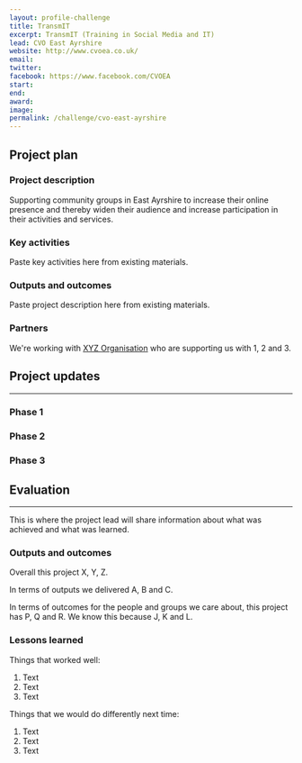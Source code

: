 ```yaml
---
layout: profile-challenge
title: TransmIT 
excerpt: TransmIT (Training in Social Media and IT)
lead: CVO East Ayrshire 
website: http://www.cvoea.co.uk/
email: 
twitter: 
facebook: https://www.facebook.com/CVOEA
start: 
end: 
award: 
image:
permalink: /challenge/cvo-east-ayrshire
---
```


## **Project plan**

### Project description

Supporting community groups in East Ayrshire to increase their online presence and thereby widen their audience and increase participation in their activities and services. 

### Key activities

Paste key activities here from existing materials.

### Outputs and outcomes

Paste project description here from existing materials.

### Partners

We're working with [XYZ Organisation](/charter/xyz-org/) who are supporting us with 1, 2 and 3.


## **Project updates**

---

### Phase 1


### Phase 2


### Phase 3


## **Evaluation**

---

This is where the project lead will share information about what was achieved and what was learned.

### Outputs and outcomes

Overall this project X, Y, Z.

In terms of outputs we delivered A, B and C.

In terms of outcomes for the people and groups we care about, this project has P, Q and R. We know this because J, K and L.

### Lessons learned

Things that worked well:

1. Text
2. Text
3. Text

Things that we would do differently next time:

1. Text
2. Text
3. Text
